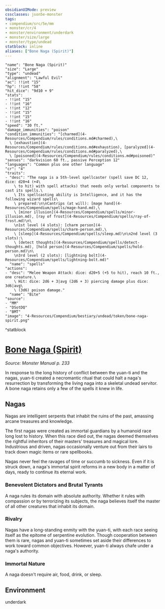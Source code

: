 ```yaml
---
obsidianUIMode: preview
cssclasses: json5e-monster
tags:
- compendium/src/5e/mm
- monster/cr/4
- monster/environment/underdark
- monster/size/large
- monster/type/undead
statblock: inline
aliases: ["Bone Naga (Spirit)"]
---
```

```statblock
"name": "Bone Naga (Spirit)"
"size": "Large"
"type": "undead"
"alignment": "Lawful Evil"
"ac": !!int "15"
"hp": !!int "58"
"hit_dice": "9d10 + 9"
"stats":
- !!int "15"
- !!int "16"
- !!int "12"
- !!int "15"
- !!int "15"
- !!int "16"
"speed": "30 ft."
"damage_immunities": "poison"
"condition_immunities": "[charmed](4-Resources/Compendium/rules/conditions.md#charmed),\
  \ [exhaustion](4-Resources/Compendium/rules/conditions.md#exhaustion), [paralyzed](4-Resources/Compendium/rules/conditions.md#paralyzed),\
  \ [poisoned](4-Resources/Compendium/rules/conditions.md#poisoned)"
"senses": "darkvision 60 ft., passive Perception 12"
"languages": "Common plus one other language"
"cr": "4"
"traits":
- "desc": "The naga is a 5th-level spellcaster (spell save DC 12, dice: d20+4 (+4\
    \ to hit) with spell attacks) that needs only verbal components to cast its spells.\
    \ Its spellcasting ability is Intelligence, and it has the following wizard spells\
    \ prepared:\n\nCantrips (at will): [mage hand](4-Resources/Compendium/spells/mage-hand.md),\
    \ [minor illusion](4-Resources/Compendium/spells/minor-illusion.md), [ray of frost](4-Resources/Compendium/spells/ray-of-frost.md)\n\
    \n1st level (4 slots): [charm person](4-Resources/Compendium/spells/charm-person.md),\
    \ [sleep](4-Resources/Compendium/spells/sleep.md)\n\n2nd level (3 slots):\
    \ [detect thoughts](4-Resources/Compendium/spells/detect-thoughts.md), [hold person](4-Resources/Compendium/spells/hold-person.md)\n\
    \n3rd level (2 slots): [lightning bolt](4-Resources/Compendium/spells/lightning-bolt.md)"
  "name": "spells"
"actions":
- "desc": "Melee Weapon Attack: dice: d20+5 (+5 to hit), reach 10 ft., one creature.\
    \ Hit: dice: 2d6 + 3|avg (2d6 + 3) piercing damage plus dice: 3d6|avg\
    \ (3d6) poison damage."
  "name": "Bite"
"source":
- "MM"
- "DSotDQ"
- "BMT"
"image": "4-Resources/Compendium/bestiary/undead/token/bone-naga-spirit.png"
```
^statblock
# [Bone Naga (Spirit)](4-Resources/Compendium/bestiary/undead/bone-naga-spirit.md)
*Source: Monster Manual p. 233*  

In response to the long history of conflict between the yuan-ti and the nagas, yuan-ti created a necromantic ritual that could halt a naga's resurrection by transforming the living naga into a skeletal undead servitor. A bone naga retains only a few of the spells it knew in life.

## Nagas

Nagas are intelligent serpents that inhabit the ruins of the past, amassing arcane treasures and knowledge.

The first nagas were created as immortal guardians by a humanoid race long lost to history. When this race died out, the nagas deemed themselves the rightful inheritors of their masters' treasures and magical lore. Industrious and driven, nagas occasionally venture out from their lairs to track down magic items or rare spellbooks.

Nagas never feel the ravages of time or succumb to sickness. Even if it is struck down, a naga's immortal spirit reforms in a new body in a matter of days, ready to continue its eternal work.

### Benevolent Dictators and Brutal Tyrants

A naga rules its domain with absolute authority. Whether it rules with compassion or by terrorizing its subjects, the naga believes itself the master of all other creatures that inhabit its domain.

### Rivalry

Nagas have a long-standing enmity with the yuan-ti, with each race seeing itself as the epitome of serpentine evolution. Though cooperation between them is rare, nagas and yuan-ti sometimes set aside their differences to work toward common objectives. However, yuan-ti always chafe under a naga's authority.

### Immortal Nature

A naga doesn't require air, food, drink, or sleep.



## Environment

underdark